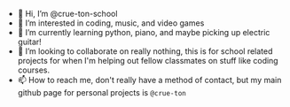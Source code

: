 - 👋 Hi, I’m @crue-ton-school
- 👀 I’m interested in coding, music, and video games
- 🌱 I’m currently learning python, piano, and maybe picking up electric guitar!
- 💞️ I’m looking to collaborate on really nothing, this is for school related projects for when I'm helping out fellow classmates on stuff like coding courses.
- 📫 How to reach me, don't really have a method of contact, but my main github page for personal projects is `@crue-ton`

<!---
crue-ton-school/crue-ton-school is a ✨ special ✨ repository because its `README.md` (this file) appears on your GitHub profile.
You can click the Preview link to take a look at your changes.
--->
